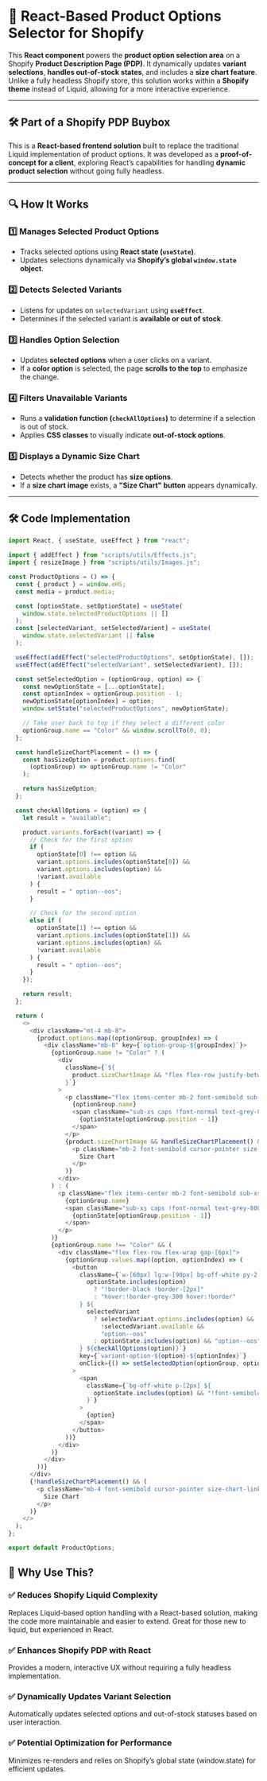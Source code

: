 # 🎨 React-Based Product Options Selector for Shopify

This **React component** powers the **product option selection area** on a Shopify **Product Description Page (PDP)**. It dynamically updates **variant selections**, **handles out-of-stock states**, and includes a **size chart feature**. Unlike a fully headless Shopify store, this solution works within a **Shopify theme** instead of Liquid, allowing for a more interactive experience.

---

## 🛠 Part of a Shopify PDP Buybox

This is a **React-based frontend solution** built to replace the traditional Liquid implementation of product options. It was developed as a **proof-of-concept for a client**, exploring React’s capabilities for handling **dynamic product selection** without going fully headless.

---

## 🔍 How It Works

### 1️⃣ **Manages Selected Product Options**

- Tracks selected options using **React state (`useState`)**.
- Updates selections dynamically via **Shopify’s global `window.state` object**.

### 2️⃣ **Detects Selected Variants**

- Listens for updates on `selectedVariant` using **`useEffect`**.
- Determines if the selected variant is **available or out of stock**.

### 3️⃣ **Handles Option Selection**

- Updates **selected options** when a user clicks on a variant.
- If a **color option** is selected, the page **scrolls to the top** to emphasize the change.

### 4️⃣ **Filters Unavailable Variants**

- Runs a **validation function (`checkAllOptions`)** to determine if a selection is out of stock.
- Applies **CSS classes** to visually indicate **out-of-stock options**.

### 5️⃣ **Displays a Dynamic Size Chart**

- Detects whether the product has **size options**.
- If a **size chart image** exists, a **"Size Chart" button** appears dynamically.

---

## 🛠 Code Implementation

```js
import React, { useState, useEffect } from "react";

import { addEffect } from "scripts/utils/Effects.js";
import { resizeImage } from "scripts/utils/Images.js";

const ProductOptions = () => {
  const { product } = window.eHS;
  const media = product.media;

  const [optionState, setOptionState] = useState(
    window.state.selectedProductOptions || []
  );
  const [selectedVariant, setSelectedVarient] = useState(
    window.state.selectedVariant || false
  );

  useEffect(addEffect("selectedProductOptions", setOptionState), []);
  useEffect(addEffect("selectedVariant", setSelectedVarient), []);

  const setSelectedOption = (optionGroup, option) => {
    const newOptionState = [...optionState];
    const optionIndex = optionGroup.position - 1;
    newOptionState[optionIndex] = option;
    window.setState("selectedProductOptions", newOptionState);

    // Take user back to top if they select a different color
    optionGroup.name == "Color" && window.scrollTo(0, 0);
  };

  const handleSizeChartPlacement = () => {
    const hasSizeOption = product.options.find(
      (optionGroup) => optionGroup.name != "Color"
    );

    return hasSizeOption;
  };

  const checkAllOptions = (option) => {
    let result = "available";

    product.variants.forEach((variant) => {
      // Check for the first option
      if (
        optionState[0] !== option &&
        variant.options.includes(optionState[0]) &&
        variant.options.includes(option) &&
        !variant.available
      ) {
        result = " option--oos";
      }

      // Check for the second option
      else if (
        optionState[1] !== option &&
        variant.options.includes(optionState[1]) &&
        variant.options.includes(option) &&
        !variant.available
      ) {
        result = " option--oos";
      }
    });

    return result;
  };

  return (
    <>
      <div className="mt-4 mb-8">
        {product.options.map((optionGroup, groupIndex) => (
          <div className="mb-8" key={`option-group-${groupIndex}`}>
            {optionGroup.name != "Color" ? (
              <div
                className={`${
                  product.sizeChartImage && "flex flex-row justify-between"
                }`}
              >
                <p className="flex items-center mb-2 font-semibold sub-xs caps text-grey-800">
                  {optionGroup.name}
                  <span className="sub-xs caps !font-normal text-grey-800 ml-1">
                    {optionState[optionGroup.position - 1]}
                  </span>
                </p>
                {product.sizeChartImage && handleSizeChartPlacement() && (
                  <p className="mb-2 font-semibold cursor-pointer size-chart-link sub-xs caps text-grey-800">
                    Size Chart
                  </p>
                )}
              </div>
            ) : (
              <p className="flex items-center mb-2 font-semibold sub-xs caps text-grey-800">
                {optionGroup.name}
                <span className="sub-xs caps !font-normal text-grey-800 ml-1">
                  {optionState[optionGroup.position - 1]}
                </span>
              </p>
            )}
            {optionGroup.name !== "Color" && (
              <div className="flex flex-row flex-wrap gap-[6px]">
                {optionGroup.values.map((option, optionIndex) => (
                  <button
                    className={`w-[60px] lg:w-[90px] bg-off-white py-2 transition-all ease-in-out duration-100 border-[2px] border-off-white ${
                      optionState.includes(option)
                        ? "!border-black !border-[2px]"
                        : "hover:!border-grey-300 hover:!border"
                    } ${
                      selectedVariant
                        ? selectedVariant.options.includes(option) &&
                          !selectedVariant.available &&
                          "option--oos"
                        : optionState.includes(option) && "option--oos"
                    } ${checkAllOptions(option)}`}
                    key={`variant-option-${option}-${optionIndex}`}
                    onClick={() => setSelectedOption(optionGroup, option)}
                  >
                    <span
                      className={`bg-off-white p-[2px] ${
                        optionState.includes(option) && "!font-semibold"
                      }`}
                    >
                      {option}
                    </span>
                  </button>
                ))}
              </div>
            )}
          </div>
        ))}
      </div>
      {!handleSizeChartPlacement() && (
        <p className="mb-4 font-semibold cursor-pointer size-chart-link sub-xs caps text-grey-800 lg:mb-6 w-fit">
          Size Chart
        </p>
      )}
    </>
  );
};

export default ProductOptions;
```

## 🎯 Why Use This?

### ✅ Reduces Shopify Liquid Complexity

Replaces Liquid-based option handling with a React-based solution, making the code more maintainable and easier to extend. Great for those new to liquid, but experienced in React.

### ✅ Enhances Shopify PDP with React

Provides a modern, interactive UX without requiring a fully headless implementation.

### ✅ Dynamically Updates Variant Selection

Automatically updates selected options and out-of-stock statuses based on user interaction.

### ✅ Potential Optimization for Performance

Minimizes re-renders and relies on Shopify’s global state (window.state) for efficient updates.
